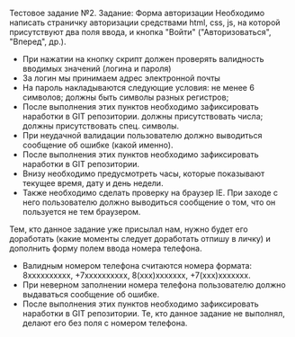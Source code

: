 Тестовое задание №2. Задание: Форма авторизации
Необходимо написать страничку авторизации средствами html, css, js, на которой присутствуют два поля ввода, и кнопка "Войти" ("Авторизоваться", "Вперед", др.).
- При нажатии на кнопку скрипт должен проверять валидность вводимых значений (логина и пароля)
- За логин мы принимаем адрес электронной почты
- На пароль накладываются следующие условия:
не менее 6 символов;
должны быть символы разных регистров;
- После выполнения этих пунктов необходимо зафиксировать наработки в GIT репозитории.
должны присутствовать числа;
должны присутствовать спец. символы.
- При неудачной валидации пользователю должно выводиться сообщение об ошибке (какой именно).
- После выполнения этих пунктов необходимо зафиксировать наработки в GIT репозитории.
- Внизу необходимо предусмотреть часы, которые показывают текущее время, дату и день недели.
- Также необходимо сделать проверку на браузер IE. При заходе с него пользователю должно выводиться сообщение о том, что он пользуется не тем браузером.

Тем, кто данное задание уже присылал нам, нужно будет его доработать (какие моменты следует доработать отпишу в личку) и дополнить форму полем ввода номера телефона.
- Валидным номером телефона считаются номера формата: 8хххххххххх, +7хххххххххх, 8(ххх)ххххххх, +7(ххх)ххххххх.
- При неверном заполнении номера телефона пользователю должно выдаваться сообщение об ошибке.
- После выполнения этих пунктов необходимо зафиксировать наработки в GIT репозитории.
Те, кто данное задание не выполнял, делают его без поля с номером телефона.
